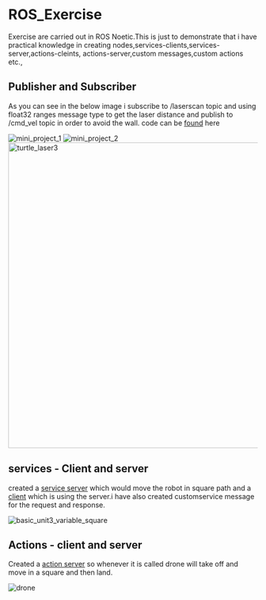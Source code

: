 # ROS_Exercise

Exercise are carried out in ROS Noetic.This is just to demonstrate that i have practical knowledge in creating nodes,services-clients,services-server,actions-cleints, actions-server,custom messages,custom actions etc., 

## Publisher and Subscriber

As you can see in the below image i subscribe to /laserscan topic and using float32 ranges message type to get the laser distance and publish to /cmd_vel topic in order to avoid the wall.
code can be [found](src/topics_quiz/src/topics_quiz_node.cpp) here

![mini_project_1](https://user-images.githubusercontent.com/68550704/124513683-a1f9a180-dddb-11eb-8a17-beacd56535eb.gif)
![mini_project_2](https://user-images.githubusercontent.com/68550704/124513689-a45bfb80-dddb-11eb-9426-a1797f5c9da3.gif)
<img width="616" alt="turtle_laser3" src="https://user-images.githubusercontent.com/68550704/124514649-d4a49980-dddd-11eb-9062-94a813356776.png">

## services - Client and server

created a [service server](src/services_quiz/src/bb8_move_custom_service_server.cpp) which would move the robot in square path and a [client](src/services_quiz/src/bb8_move_custom_service_client.cpp) which is using the server.i have also created customservice message for the request and response.

![basic_unit3_variable_square](https://user-images.githubusercontent.com/68550704/124514417-416b6400-dddd-11eb-88ea-f78295002430.png)

## Actions - client and server

Created a [action server](src/action413/src/ms.cpp) so whenever it is called drone will take off and move in a square and then land.

![drone](https://user-images.githubusercontent.com/68550704/124514756-12092700-ddde-11eb-85f0-361b8fc43b62.gif)


